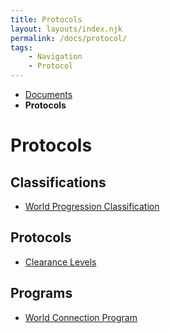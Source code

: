 ```yaml
---
title: Protocols
layout: layouts/index.njk
permalink: /docs/protocol/
tags:
    - Navigation
    - Protocol
---
```

<nav class="text-sm breadcrumbs mb-5">
    <ul>
        <li><a href="/docs">Documents</a></li>
        <li><b>Protocols</b></li>
    </ul>
</nav>
<div class="text-center"><h1>Protocols</h1></div>

## Classifications
<ul>
    <li>
        <a href="/docs/protocol/wpc/">World Progression Classification</a>
    </li>
</ul>

## Protocols
<ul>
    <li>
        <a href="/docs/protocol/clearance/">Clearance Levels</a>
    </li>
</ul>

## Programs
<ul>
    <li>
        <a href="/docs/protocol/wcp/">World Connection Program</a>
    </li>
</ul>